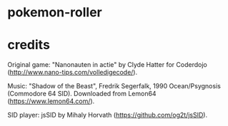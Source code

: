 # pokemon-roller


# credits

Original game: "Nanonauten in actie" by Clyde Hatter for Coderdojo (http://www.nano-tips.com/volledigecode/).

Music: "Shadow of the Beast", Fredrik Segerfalk, 1990 Ocean/Psygnosis (Commodore 64 SID). Downloaded from Lemon64 (https://www.lemon64.com/).

SID player: jsSID by Mihaly Horvath (https://github.com/og2t/jsSID).
